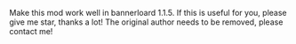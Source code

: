 Make this mod work well in bannerloard 1.1.5.
If this is useful for you, please give me star, thanks a lot!
The original author needs to be removed, please contact me!